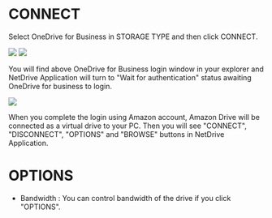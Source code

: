 
CONNECT
==================
Select OneDrive for Business in STORAGE TYPE and then click CONNECT.


<img class="markdown" src="https://doc.bdrive.com/images/onedrive_for_business_config_1.jpg">


<img class="markdown" src="https://doc.bdrive.com/images/onedrive_for_business_config_2.jpg">


You will find above OneDrive for Business login window in your explorer and NetDrive Application will turn to "Wait for authentication" status awaiting OneDrive for business to login.


<img class="markdown" src="https://doc.bdrive.com/images/onedrive_for_business_config_3.jpg">


When you complete the login using Amazon account, Amazon Drive will be connected as a virtual drive to your PC. Then you will see "CONNECT", "DISCONNECT", "OPTIONS" and "BROWSE" buttons in NetDrive Application.


OPTIONS
==================
* Bandwidth : You can control bandwidth of the drive if you click "OPTIONS".

